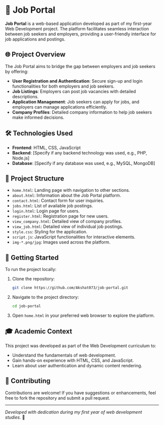 
# 💼 Job Portal

**Job Portal** is a web-based application developed as part of my first-year Web Development project. The platform facilitates seamless interaction between job seekers and employers, providing a user-friendly interface for job applications and postings.

## 🌐 Project Overview

The Job Portal aims to bridge the gap between employers and job seekers by offering:

- **User Registration and Authentication**: Secure sign-up and login functionalities for both employers and job seekers.
- **Job Listings**: Employers can post job vacancies with detailed descriptions.
- **Application Management**: Job seekers can apply for jobs, and employers can manage applications efficiently.
- **Company Profiles**: Detailed company information to help job seekers make informed decisions.

## 🛠️ Technologies Used

- **Frontend**: HTML, CSS, JavaScript
- **Backend**: [Specify if any backend technology was used, e.g., PHP, Node.js]
- **Database**: [Specify if any database was used, e.g., MySQL, MongoDB]

## 📁 Project Structure

- `home.html`: Landing page with navigation to other sections.
- `about.html`: Information about the Job Portal platform.
- `contact.html`: Contact form for user inquiries.
- `jobs.html`: List of available job postings.
- `login.html`: Login page for users.
- `register.html`: Registration page for new users.
- `view_company.html`: Detailed view of company profiles.
- `view_job.html`: Detailed view of individual job postings.
- `style.css`: Styling for the application.
- `script.js`: JavaScript functionalities for interactive elements.
- `img-*.png/jpg`: Images used across the platform.

## 🚀 Getting Started

To run the project locally:

1. Clone the repository:
   ```bash
   git clone https://github.com/Akshat073/job-portal.git
   ```
2. Navigate to the project directory:
   ```bash
   cd job-portal
   ```
3. Open `home.html` in your preferred web browser to explore the platform.

## 🎓 Academic Context

This project was developed as part of the Web Development curriculum to:

- Understand the fundamentals of web development.
- Gain hands-on experience with HTML, CSS, and JavaScript.
- Learn about user authentication and dynamic content rendering.

## 🤝 Contributing

Contributions are welcome! If you have suggestions or enhancements, feel free to fork the repository and submit a pull request.


---

*Developed with dedication during my first year of web development studies.* 🌱

